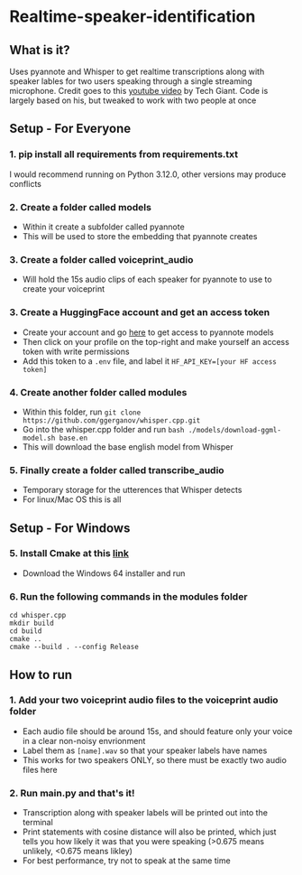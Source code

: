 # Realtime-speaker-identification

## What is it?

Uses pyannote and Whisper to get realtime transcriptions along with speaker lables for two users speaking through a single streaming microphone. Credit goes to this [youtube video](https://www.youtube.com/watch?v=uf5oth4-eF8) by Tech Giant. Code is largely based on his, but tweaked to work with two people at once

## Setup - For Everyone

### 1. pip install all requirements from requirements.txt
I would recommend running on Python 3.12.0, other versions may produce conflicts

### 2. Create a folder called models
- Within it create a subfolder called pyannote
- This will be used to store the embedding that pyannote creates

### 3. Create a folder called voiceprint_audio
- Will hold the 15s audio clips of each speaker for pyannote to use to create your voiceprint

### 3. Create a HuggingFace account and get an access token
- Create your account and go [here](https://huggingface.co/pyannote/embedding) to get access to pyannote models
- Then click on your profile on the top-right and make yourself an access token with write permissions
- Add this token to a `.env` file, and label it `HF_API_KEY=[your HF access token]`

### 4. Create another folder called modules
- Within this folder, run `git clone https://github.com/ggerganov/whisper.cpp.git`
- Go into the whisper.cpp folder and run
`bash ./models/download-ggml-model.sh base.en`
- This will download the base english model from Whisper

### 5. Finally create a folder called transcribe_audio
- Temporary storage for the utterences that Whisper detects
- For linux/Mac OS this is all

## Setup - For Windows

### 5. Install Cmake at this [link](https://cmake.org/download/)
- Download the Windows 64 installer and run

### 6. Run the following commands in the modules folder
```
cd whisper.cpp
mkdir build
cd build
cmake ..
cmake --build . --config Release
```

## How to run

### 1. Add your two voiceprint audio files to the voiceprint audio folder
- Each audio file should be around 15s, and should feature only your voice in a clear non-noisy envrionment
- Label them as `[name].wav` so that your speaker labels have names
- This works for two speakers ONLY, so there must be exactly two audio files here

### 2. Run main.py and that's it!
- Transcription along with speaker labels will be printed out into the terminal
- Print statements with cosine distance will also be printed, which just tells you how likely it was that you were speaking (>0.675 means unlikely, <0.675 means likley)
- For best performance, try not to speak at the same time


